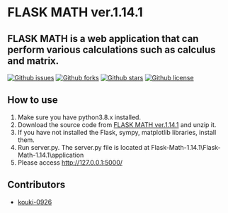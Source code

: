 # FLASK MATH  ver.1.14.1

## FLASK MATH is a web application that can perform various calculations such as calculus and matrix.

[![Github issues](https://img.shields.io/github/issues/kouki-0926/Flask-Math)](https://github.com/kouki-0926/Flask-Math/issues)
[![Github forks](https://img.shields.io/github/forks/kouki-0926/Flask-Math)](https://github.com/kouki-0926/Flask-Math/network/members)
[![Github stars](https://img.shields.io/github/stars/kouki-0926/Flask-Math)](https://github.com/kouki-0926/Flask-Math/stargazers)
[![Github license](https://img.shields.io/github/license/kouki-0926/Flask-Math)](https://github.com/kouki-0926/Flask-Math/)

## How to use
1. Make sure you have python3.8.x installed.
1. Download the source code from [FLASK MATH ver.1.14.1](https://github.com/kouki7910/Flask-Math/archive/v1.14.1.zip) and unzip it.
1. If you have not installed the Flask, sympy, matplotlib libraries, install them.
1. Run server.py. The server.py file is located at Flask-Math-1.14.1\Flask-Math-1.14.1\application
1. Please access http://127.0.0.1:5000/

## Contributors

- [kouki-0926](https://github.com/kouki-0926)

